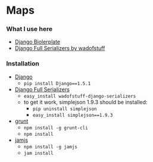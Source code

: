 Maps
====

### What I use here

* [Django Biolerplate](https://github.com/martinogden/django-boilerplate)
* [Django Full Serializers by wadofstuff](https://code.google.com/p/wadofstuff/wiki/DjangoFullSerializers)

### Installation

* [Django](https://www.djangoproject.com/download/)
    * `pip install Django==1.5.1`
* [Django Full Serializers](https://code.google.com/p/wadofstuff/wiki/DjangoFullSerializers)
    * `easy_install wadofstuff-django-serializers`
    * to get it work, simplejson 1.9.3 should be installed:
        * `pip uninstall simplejson`
        * `easy_install simplejson==1.9.3`
* [grunt](http://gruntjs.com/getting-started)
    * `npm install -g grunt-cli`
    * `npm install`
* [jamjs](http://jamjs.org)
    * `npm install -g jamjs`
    * `jam install`